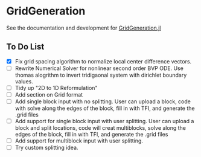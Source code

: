 # GridGeneration

See the documentation and development for [GridGeneration.jl](https://marvyn.com/GridGeneration/dev/)

## To Do List
- [x] Fix grid spacing algorithm to normalize local center difference vectors. 
- [ ] Rewrite Numerical Solver for nonlinear second order BVP ODE. Use thomas alogrithm to invert tridigaonal system with dirichlet boundary values.
- [ ] Tidy up "2D to 1D Reformulation"
- [ ] Add section on Grid format
- [ ] Add single block input with no splitting. User can upload a block, code with solve along the edges of the block, fill in with TFI, and generate the .grid files
- [ ] Add support for single block input with user splitting. User can upload a block and split locations, code will creat multiblocks, solve along the edges of the block, fill in with TFI, and generate the .grid files
- [ ] Add support for multiblock input with user splitting.
- [ ] Try custom splitting idea.
